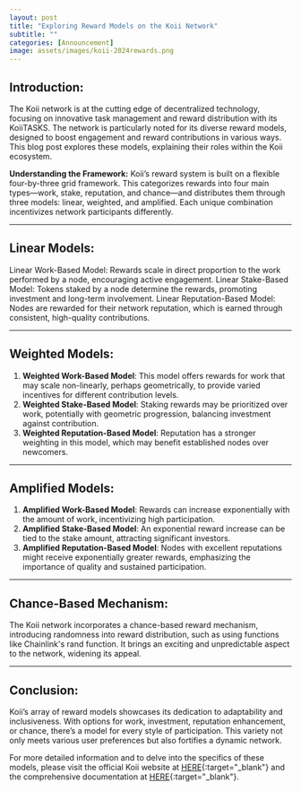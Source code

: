 ```yaml
---
layout: post
title: "Exploring Reward Models on the Koii Network"
subtitle: ""
categories: [Announcement]
image: assets/images/koii-2024rewards.png
---
```


## Introduction:
The Koii network is at the cutting edge of decentralized technology, focusing on innovative task management and reward distribution with its KoiiTASKS. The network is particularly noted for its diverse reward models, designed to boost engagement and reward contributions in various ways. This blog post explores these models, explaining their roles within the Koii ecosystem.

**Understanding the Framework:**
Koii’s reward system is built on a flexible four-by-three grid framework. This categorizes rewards into four main types—work, stake, reputation, and chance—and distributes them through three models: linear, weighted, and amplified. Each unique combination incentivizes network participants differently.

---

## Linear Models:

Linear Work-Based Model: Rewards scale in direct proportion to the work performed by a node, encouraging active engagement.
Linear Stake-Based Model: Tokens staked by a node determine the rewards, promoting investment and long-term involvement.
Linear Reputation-Based Model: Nodes are rewarded for their network reputation, which is earned through consistent, high-quality contributions.

---

## Weighted Models:

1. **Weighted Work-Based Model**: This model offers rewards for work that may scale non-linearly, perhaps geometrically, to provide varied incentives for different contribution levels.
2. **Weighted Stake-Based Model**: Staking rewards may be prioritized over work, potentially with geometric progression, balancing investment against contribution.
3. **Weighted Reputation-Based Model**: Reputation has a stronger weighting in this model, which may benefit established nodes over newcomers.

---

## Amplified Models:

1. **Amplified Work-Based Model**: Rewards can increase exponentially with the amount of work, incentivizing high participation.
2. **Amplified Stake-Based Model**: An exponential reward increase can be tied to the stake amount, attracting significant investors.
3. **Amplified Reputation-Based Model**: Nodes with excellent reputations might receive exponentially greater rewards, emphasizing the importance of quality and sustained participation.

---

## Chance-Based Mechanism:

The Koii network incorporates a chance-based reward mechanism, introducing randomness into reward distribution, such as using functions like Chainlink's rand function. It brings an exciting and unpredictable aspect to the network, widening its appeal.

---

## Conclusion:
Koii’s array of reward models showcases its dedication to adaptability and inclusiveness. With options for work, investment, reputation enhancement, or chance, there’s a model for every style of participation. This variety not only meets various user preferences but also fortifies a dynamic network.

For more detailed information and to delve into the specifics of these models, please visit the official Koii website at [HERE](https://www.koii.network/){:target="\_blank"} and the comprehensive documentation at [HERE](https://docs.koii.network/){:target="\_blank"}.